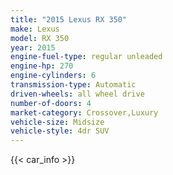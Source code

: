 ```yaml
---
title: "2015 Lexus RX 350"
make: Lexus
model: RX 350
year: 2015
engine-fuel-type: regular unleaded
engine-hp: 270
engine-cylinders: 6
transmission-type: Automatic
driven-wheels: all wheel drive
number-of-doors: 4
market-category: Crossover,Luxury
vehicle-size: Midsize
vehicle-style: 4dr SUV
---
```


{{< car_info >}}
